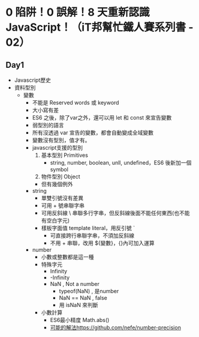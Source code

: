 # 0 陷阱！0 誤解！8 天重新認識 JavaScript！（iT邦幫忙鐵人賽系列書 - 02）
## Day1
- Javascript歷史
- 資料型別
    - 變數
        - 不能是 Reserved words 或 keyword
        - 大小寫有差
        - ES6 之後，除了var之外，還可以用 let 和 const 來宣告變數
        - 弱型別的語言
        - 所有沒透過 var 宣告的變數，都會自動變成全域變數
        - 變數沒有型別，值才有。
        - javascript支援的型別
            1. 基本型別 Primitives
                - string, number, boolean, unll, undefined，ES6 後新加一個 symbol
            2. 物件型別 Object
            - 但有幾個例外
        - string
            - 單雙引號沒有差異
            - 可用 + 號串聯字串
            - 可用反斜線 \ 串聯多行字串，但反斜線後面不能任何東西(也不能有空白字元)
            - 樣板字面值 template literal，用反引號 ` 
                - 可直接跨行串聯字串，不須加反斜線
                - 不用 + 串聯，改用 ${變數}，{}內可加入運算
        - number
            - 小數或整數都是這一種
            - 特殊字元
                - Infinity
                - -Infinity
                - NaN , Not a number
                    - typeof(NaN) , 是number
                    - NaN == NaN , false
                    - 用 isNaN 來判斷
            - 小數計算
                - ES6最小精度 Math.abs()
                - [可能的解法https://github.com/nefe/number-precision](https://github.com/nefe/number-precision)